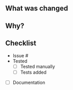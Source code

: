 <!--- Note to EXTERNAL Contributors -->
<!-- Thanks for opening a PR!
If it is a significant code change, please **make sure there is an open issue** for this.
We work best with you when we have accepted the idea first before you code. -->

<!--- For ALL Contributors 👇 -->

## What was changed
<!-- Describe what has changed in this PR -->

## Why?
<!-- Tell your future self why have you made these changes -->

## Checklist

- Issue #<!-- add issue number here -->
- Tested
    - [ ] Tested manually
    - [ ] Tests added
- [ ] Documentation <!--- Remove if not needed -->
